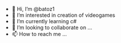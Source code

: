 - 👋 Hi, I’m @batoz1
- 👀 I’m interested in creation of videogames
- 🌱 I’m currently learning c#
- 💞️ I’m looking to collaborate on ...
- 📫 How to reach me ...

<!---
batoz1/batoz1 is a ✨ special ✨ repository because its `README.md` (this file) appears on your GitHub profile.
You can click the Preview link to take a look at your changes.
--->
